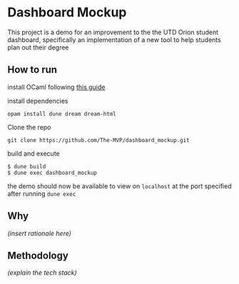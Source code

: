 # Dashboard Mockup  

This project is a demo for an improvement to the the UTD Orion student dashboard, specifically an implementation of a new tool to help students plan out their degree  

## How to run  

install OCaml following [this guide](https://ocaml.org/docs/up-and-running)  

install dependencies  

  ``` shell
  opam install dune dream dream-html
  ```

Clone the repo  

  ``` shell
  git clone https://github.com/The-MVP/dashboard_mockup.git
  ```

  

build and execute  

``` shell
$ dune build  
$ dune exec dashboard_mockup  
```  

the demo should now be available to view on `localhost` at the port specified after running `dune exec`  

## Why  

_(insert rationale here)_  

## Methodology  

_(explain the tech stack)_  

